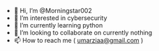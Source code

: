 - 👋 Hi, I’m @Morningstar002
- 👀 I’m interested in cybersecurity
- 🌱 I’m currently learning python
- 💞️ I’m looking to collaborate on currently nothing
- 📫 How to reach me ( umarziaa@gmail.com )

<!---
Morningstar002/Morningstar002 is a ✨ special ✨ repository because its `README.md` (this file) appears on your GitHub profile.
You can click the Preview link to take a look at your changes.
--->
